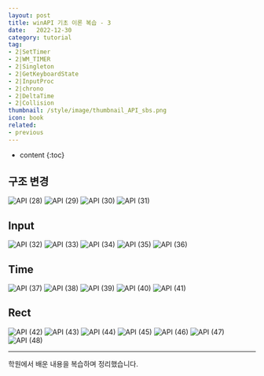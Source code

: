 ```yaml
---
layout: post
title: winAPI 기초 이론 복습 - 3
date:   2022-12-30
category: tutorial
tag:
- 2|SetTimer
- 2|WM_TIMER
- 2|Singleton
- 2|GetKeyboardState
- 2|InputProc
- 2|chrono
- 2|DeltaTime
- 2|Collision
thumbnail: /style/image/thumbnail_API_sbs.png
icon: book
related:
- previous
---
```


* content
{:toc}

## 구조 변경

![API (28)](https://github.com/ssonsonya/ssonsonya.github.io/assets/116151781/0834e821-afe9-4737-9ba1-d538cbfefaff)
![API (29)](https://github.com/ssonsonya/ssonsonya.github.io/assets/116151781/93cbdb07-8149-431f-92a4-958a30188262)
![API (30)](https://github.com/ssonsonya/ssonsonya.github.io/assets/116151781/19bf35fa-665a-4e50-b78a-b8787cdd38b5)
![API (31)](https://github.com/ssonsonya/ssonsonya.github.io/assets/116151781/cf498a37-f738-4b01-9024-e2f52e01bbe0)

## Input
![API (32)](https://github.com/ssonsonya/ssonsonya.github.io/assets/116151781/34d0632a-7454-411d-b83a-2ba0170b3abc)
![API (33)](https://github.com/ssonsonya/ssonsonya.github.io/assets/116151781/73209890-7162-40b1-8ee1-a419dd14218d)
![API (34)](https://github.com/ssonsonya/ssonsonya.github.io/assets/116151781/1eee47e2-ea32-42df-82d0-50b5cfab7354)
![API (35)](https://github.com/ssonsonya/ssonsonya.github.io/assets/116151781/7f9b9cfa-f778-4f68-b89f-51ab00a14b74)
![API (36)](https://github.com/ssonsonya/ssonsonya.github.io/assets/116151781/6c735125-0d96-4429-bc99-be248c478dd1)

## Time
![API (37)](https://github.com/ssonsonya/ssonsonya.github.io/assets/116151781/d78343ff-2e97-4fe4-a6f9-5cba29682948)
![API (38)](https://github.com/ssonsonya/ssonsonya.github.io/assets/116151781/4efbb4d3-fe8c-4e79-bb58-0d21eb83c905)
![API (39)](https://github.com/ssonsonya/ssonsonya.github.io/assets/116151781/818aa74c-e722-4226-9e9d-5c2d566d06c9)
![API (40)](https://github.com/ssonsonya/ssonsonya.github.io/assets/116151781/301ef1cb-a6ff-49fc-9bc9-9beb0ed22048)
![API (41)](https://github.com/ssonsonya/ssonsonya.github.io/assets/116151781/78e69299-2c72-48c8-9424-d06f66c300ce)

## Rect
![API (42)](https://github.com/ssonsonya/ssonsonya.github.io/assets/116151781/b9d8cdaa-1200-4a90-92fd-dbba489207ce)
![API (43)](https://github.com/ssonsonya/ssonsonya.github.io/assets/116151781/6d0434be-19e9-44b0-a074-1096ca867fdf)
![API (44)](https://github.com/ssonsonya/ssonsonya.github.io/assets/116151781/7aaa0226-4872-4202-b691-584a738af912)
![API (45)](https://github.com/ssonsonya/ssonsonya.github.io/assets/116151781/e95726ce-12c6-4006-b098-c08267869170)
![API (46)](https://github.com/ssonsonya/ssonsonya.github.io/assets/116151781/7c3c9a5f-a68c-416b-b738-c8f4956fcc41)
![API (47)](https://github.com/ssonsonya/ssonsonya.github.io/assets/116151781/83c35621-3fec-49e1-9d67-f0e86a52d73c)
![API (48)](https://github.com/ssonsonya/ssonsonya.github.io/assets/116151781/cca7dbd6-5ab1-4018-9edc-e3870d4b5e79)

***
학원에서 배운 내용을 복습하며 정리했습니다.